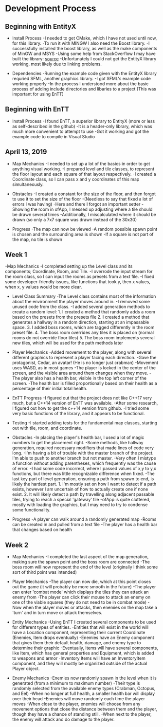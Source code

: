 # Development Process

## Beginning with EntityX

- Install Process
	-I needed to get CMake, which I have not used until now, for this library.
	-To run it with MINGW I also need the Boost library.
	-I successfully installed the boost library, as well as the make components of MinGW and MSYS
	-Using some help from StackOverflow I may have built the library: [source](https://stackoverflow.com/questions/11813844/building-hello-world-at-the-command-line-using-cmake-and-visual-studio-express-2)
	-Unfortunately I could not get the EntityX library working, most likely due to linking problems.

- Dependencies
	-Running the example code given with the EntityX library requried SFML, another graphics library.
	-I got SFML's example code working properly
	-In the process I understood more about the basic process of adding include directories and libaries to a project (This was important for using EnTT)

## Beginning with EnTT

- Install Process
	-I found EnTT, a superior library to EntityX (more or less as self-described in the github)
	-It is a header-only library, which was much more convenient to attempt to use
	-Got it working and got the example code to compile in Visual Studio




## April 13, 2019

- Map Mechanics
	-I needed to set up a lot of the basics in order to get anything visual working.
	-I prepared level and tile classes, to represent the floor layout and each square of that layout respectively.
	-I created a Coordinate class, so I can pass x and y coordinates of this map simultaneously.
	
- Obstacles
	-I created a constant for the size of the floor, and then forgot to use it to set the size of the floor
	-(Needless to say that fixed a lot of errors I was having)
	-Here and there I forgot an important setter
	-Showing the room in ofApp, I messed up adjusting where a tile should be drawn several times
	-Additionally, I miscalculated where it should be drawn (so only a 7x7 square was drawn instead of the 30x30)

- Progress
	-The map can now be viewed
	-A random possible spawn point is chosen and the surrounding area is shown
	-If a square is not part of the map, no tile is shown




## Week 1

-Map Mechanics
	-I completed setting up the Level class and its components; Coordinate, Room, and Tile.
	-I overrode the input stream for the room class, so I can input the rooms as presets from a text file.
	-I fixed some developer-friendly issues, like functions that took y, then x values, when x, y values would be more clear.

- Level Class Summary
	-The Level class contains most of the information about the environment the player moves around in.
	-I removed some unused code from the class.
	-I added several generation methods to create a random level:
		1. I created a method that randomly adds a room based on the presets from the presets file
		2. I created a method that generates a hallway in a random direction, starting at an impassable space.
		3. I added boss rooms, which are tagged differently in the room preset file.
		4. The boss room overrides any tiles it is placed on (normal rooms do not override floor tiles)
		5. The boss room implements several new tiles, which will be used for the path methods later

- Player Mechanics
	-Added movement to the player, along with several different graphics to represent a player facing each direction.
	-Gave the protagonist, Cedar, an avatar! (He is no longer just crabman)
	-Movement uses WASD, as in most games
	-The player is locked in the center of the screen, and the visible area around them changes when they move.
	-The player also has a health bar, visible in the top left corner of the screen.
	-The health bar is filled proportionally based on their health as a percentage of their initial total health. 

- EnTT Progress
	-I figured out that the project does not like C++17 very much, but a C++14 version of EnTT was available.
	-After some research, I figured out how to get the c++14 version from github.
	-I tried some very basic functions of the library, and it appears to be functional.

- Testing
	-I started adding tests for the fundamental map classes, starting out with tile, room, and coordinate.

- Obstacles
	-In placing the player's health bar, I used a lot of magic numbers to get the placement right.
	-Some methods, like hallway generation, required necessary modifiers that made lines of code very long. 
	-I'm having a bit of trouble with the master branch of the project. I'm able to push to another branch but not master.
	-Very often I mistype a function without adding parentheses, which frequently was the cause of error.
	-I had some code incorrect, where I passed values of x,y to y,x functions, but there was little recognizable difference when fixed.
	-The last key part of level generation, ensuring a path from spawn to end, is likely the hardest part. 
		1. I'm mostly set on how I want to detect if a path exists, however I am uncertain of how to actually create one if none exist.
		2. It will likely detect a path by travelling along adjacent passable tiles, trying to reach a special 'gateway' tile
	-ofApp is quite cluttered, mostly with loading the graphics, but I may need to try to condense some functionality.

- Progress
	-A player can walk around a randomly generated map
	-Rooms can be created in and pulled from a text file
	-The player has a health bar that changes based on health


## Week 2

- Map Mechanics
	-I completed the last aspect of the map generation, making sure the spawn point and the boss room are connected
	-The boss room will now represent the end of the level (originally I think some sort of third point was intended)

- Player Mechanics
	-The player can now die, which at this point closes out the game (it will probably be more smooth in the future)
	-The player can enter 'combat mode' which displays the tiles they can attack an enemy from
	-The player can click their mouse to attack an enemy on one of the viable squares (they do not need to be in combat mode) 
	-Now when the player moves or attacks, then enemies on the map take a 'turn' and in turn move or attack themselves.

- Entity Mechanics
	-Using EnTT I created several components to be used for different types of entities.
	-Entities that will exist in the world will have a Location component, representing their current Coordinate (Enemies, Item drops eventually)
	-Enemies have an Enemy component that gives them their default health, damage, and enemy type to determine their graphic
	-Eventually, Items will have several components, like Item, which has general properties and Equipment, which is added to weapons and armor
	-Inventory Items will have an InventoryItem component, and they will mostly be organized outside of the actual Player object.

- Enemy Mechanics
	-Enemies now randomly spawn in the level when it is generated (from a minimum to maximum number)
	-Their type is randomly selected from  the available enemy types (Crabman, Octopus, and Eel)
	-When no longer at full health, a smaller health bar will display over their head
	-Enemies will move randomly each time the player moves
	-When close to the player, enemies will choose from any movement options that close the distance between them and the player, though they have a chance of standing still.
	-When next to the player, the enemy will attack and do damage to the player.
